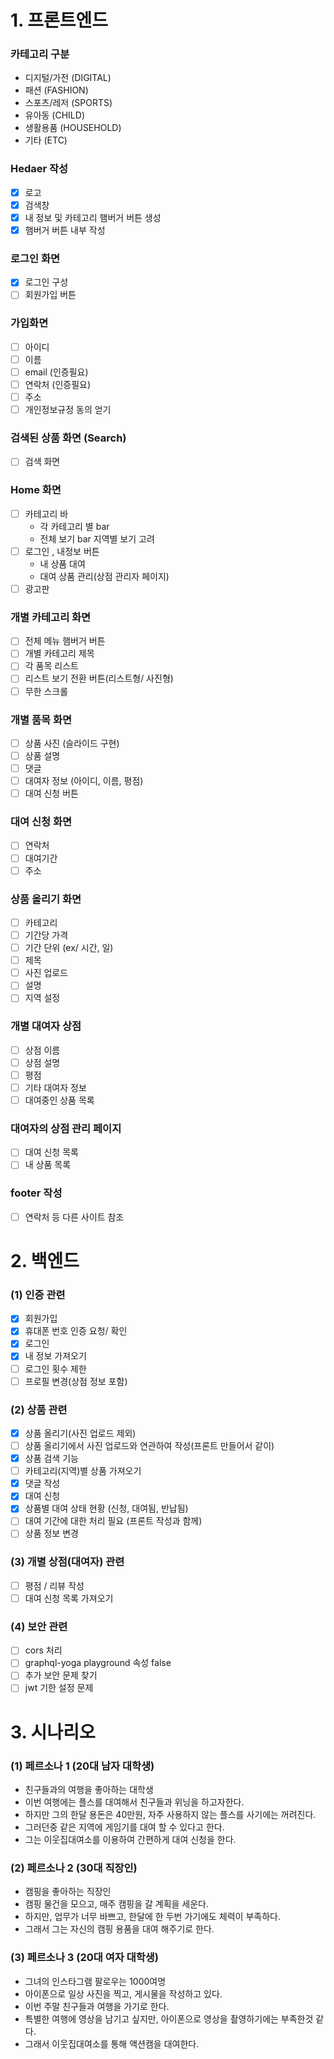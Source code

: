 ﻿# 1. 프론트엔드

### 카테고리 구분

- 디지털/가전 (DIGITAL)
- 패션 (FASHION)
- 스포츠/레저 (SPORTS)
- 유아동 (CHILD)
- 생활용품 (HOUSEHOLD)
- 기타 (ETC)

### Hedaer 작성

- [x] 로고
- [x] 검색창
- [x] 내 정보 및 카테고리  햄버거 버튼 생성
- [x] 햄버거 버튼 내부 작성

### 로그인 화면

- [x] 로그인 구성
- [ ] 회원가입 버튼

###  가입화면

- [ ] 아이디
- [ ] 이름
- [ ] email (인증필요)
- [ ] 연락처 (인증필요)
- [ ] 주소
- [ ] 개인정보규정 동의 얻기

### 검색된 상품 화면 (Search)
- [ ] 검색 화면

### Home 화면

- [ ] 카테고리 바
  * 각 카테고리 별 bar
  *  전체 보기 bar  지역별 보기 고려
- [ ] 로그인 , 내정보 버튼
  *  내 상품 대여
  *  대여 상품 관리(상점 관리자 페이지)
- [ ] 광고판

### 개별 카테고리 화면

- [ ] 전체 메뉴 햄버거 버튼
- [ ] 개별 카테고리 제목
- [ ] 각 품목 리스트
- [ ] 리스트 보기 전환 버튼(리스트형/ 사진형)
- [ ] 무한 스크롤

### 개별 품목 화면

- [ ] 상품 사진 (슬라이드 구현)
- [ ] 상품 설명
- [ ] 댓글
- [ ] 대여자 정보 (아이디, 이름, 평점)
- [ ] 대여 신청 버튼

### 대여 신청 화면

- [ ] 연락처
- [ ] 대여기간
- [ ] 주소

### 상품 올리기 화면

- [ ] 카테고리
- [ ] 기간당 가격
- [ ] 기간 단위 (ex/ 시간, 일)
- [ ] 제목
- [ ] 사진 업로드
- [ ] 설명
- [ ] 지역 설정

### 개별 대여자 상점

- [ ] 상점 이름
- [ ] 상점 설명
- [ ] 평점
- [ ] 기타 대여자 정보
- [ ] 대여중인 상품 목록

### 대여자의 상점 관리 페이지

- [ ] 대여 신청 목록
- [ ] 내 상품 목록

### footer 작성

- [ ] 연락처 등 다른 사이트 참조


# 2. 백엔드

### (1) 인증 관련

- [x] 회원가입
- [x] 휴대폰 번호 인증 요청/ 확인
- [x] 로그인
- [x] 내 정보 가져오기
- [ ] 로그인 횟수 제한
- [ ] 프로필 변경(상점 정보 포함)

### (2) 상품 관련

- [x] 상품 올리기(사진 업로드 제외)
- [ ] 상품 올리기에서 사진 업로드와 연관하여 작성(프론트 만들어서 같이)
- [x] 상품 검색 기능
- [ ] 카테고리(지역)별 상품 가져오기
- [x] 댓글 작성
- [x] 대여 신청
- [x] 상품별 대여 상태 현황 (신청, 대여됨, 반납됨)
- [ ] 대여 기간에 대한 처리 필요 (프론트 작성과 함께)
- [ ] 상품 정보 변경

### (3) 개별 상점(대여자) 관련

- [ ] 평점 / 리뷰 작성
- [ ] 대여 신청 목록 가져오기

### (4) 보안 관련

- [ ] cors 처리
- [ ] graphql-yoga playground 속성 false
- [ ] 추가 보안 문제 찾기
- [ ] jwt 기한 설정 문제

# 3. 시나리오

### (1) 페르소나 1 (20대 남자 대학생)

- 친구들과의 여행을 좋아하는 대학생
- 이번 여행에는 플스를 대여해서 친구들과 위닝을 하고자한다.
- 하지만 그의 한달 용돈은 40만원, 자주 사용하지 않는 플스를 사기에는 꺼려진다.
- 그러던중 같은 지역에 게임기를 대여 할 수 있다고 한다.
- 그는 이웃집대여소를 이용하여 간편하게 대여 신청을 한다.

### (2) 페르소나 2 (30대 직장인)

- 캠핑을 좋아하는 직장인
- 캠핑 물건을 모으고, 매주 캠핑을 갈 계획을 세운다.
- 하지만, 업무가 너무 바쁘고, 한달에 한 두번 가기에도 체력이 부족하다.
- 그래서 그는 자신의 캠핑 용품을 대여 해주기로 한다.

### (3) 페르소나 3 (20대 여자 대학생)

- 그녀의 인스타그램 팔로우는 1000여명
- 아이폰으로 일상 사진을 찍고, 게시물을 작성하고 있다.
- 이번 주말 친구들과 여행을 가기로 한다.
- 특별한 여행에 영상을 남기고 싶지만, 아이폰으로 영상을 촬영하기에는
  부족한것 같다.
- 그래서 이웃집대여소를 통해 액션캠을 대여한다.

